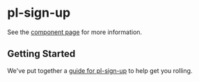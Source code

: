 pl-sign-up
================

See the [component page](http://bearfriend.github.io/pl-sign-up) for more information.

## Getting Started

We've put together a [guide for pl-sign-up](http://www.polymer-project.org/docs/start/reusableelements.html) to help get you rolling.
